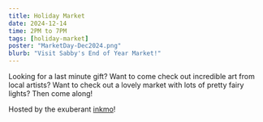 ```yaml
---
title: Holiday Market
date: 2024-12-14
time: 2PM to 7PM
tags: [holiday-market]
poster: "MarketDay-Dec2024.png"
blurb: "Visit Sabby's End of Year Market!"
---
```

Looking for a last minute gift? Want to come check out incredible art from local artists? Want to check out a lovely market with lots of pretty fairy lights? Then come along!


Hosted by the exuberant [inkmo](https://ko-fi.com/inkmo)!